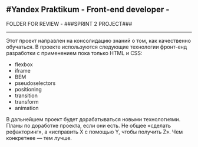 #Yandex Praktikum - Front-end developer - 
---------------------------------------

FOLDER FOR REVIEW - ###SPRINT 2 PROJECT###

---------------------------------------
Этот проект направлен на консолидацию знаний о том, как качественно обучаться.
В проекте используются следующие технологии фронт-енд разработки с применением пока только HTML и CSS:
- flexbox
- iframe
- BEM
- pseudoselectors
- positioning
- transition
- transform
- animation

В дальнейшем проект будет дорабатываться новыми технологиями.
Планы по доработке проекта, если они есть. Не общее «сделать рефакторинг», а «исправить X с помощью Y, чтобы получить Z». Чем конкретнее — тем лучше.
